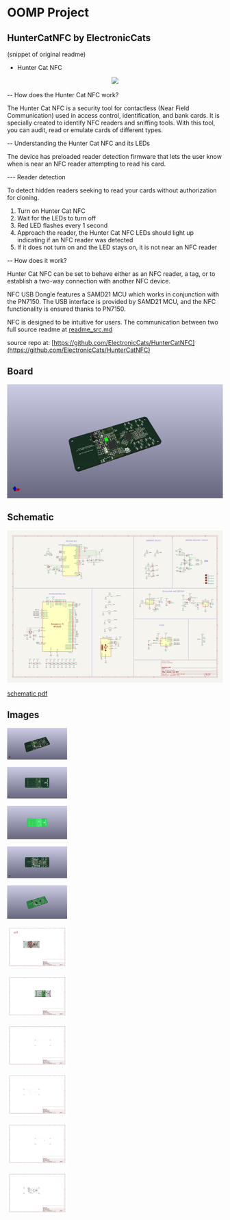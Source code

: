 # OOMP Project  
## HunterCatNFC  by ElectronicCats  
  
(snippet of original readme)  
  
- Hunter Cat NFC  
  
<a href="https://electroniccats.com/store/hunter-cat-nfc/">  
  <p align="center">  
  <img src="https://electroniccats.com/wp-content/uploads/badge_store.png" height="104"  />  
  </p>  
</a>  
  
-- How does the Hunter Cat NFC work?  
  
The Hunter Cat NFC is a security tool for contactless (Near Field Communication) used in access control, identification, and bank cards. It is specially created to identify NFC readers and sniffing tools. With this tool, you can audit, read or emulate cards of different types.  
  
-- Understanding the Hunter Cat NFC and its LEDs   
  
The device has preloaded reader detection firmware that lets the user know when is near an NFC reader attempting to read his card.  
  
--- Reader detection   
  
To detect hidden readers seeking to read your cards without authorization for cloning.  
  
1. Turn on Hunter Cat NFC  
2. Wait for the LEDs to turn off  
3. Red LED flashes every 1 second  
4. Approach the reader, the Hunter Cat NFC LEDs should light up indicating if an NFC reader was detected  
5. If it does not turn on and the LED stays on, it is not near an NFC reader  
  
-- How does it work?   
  
Hunter Cat NFC can be set to behave either as an NFC reader, a tag, or to establish a two-way connection with another NFC device.  
  
NFC USB Dongle features a SAMD21 MCU which works in conjunction with the PN7150. The USB interface is provided by SAMD21 MCU, and the NFC functionality is ensured thanks to PN7150.  
  
NFC is designed to be intuitive for users. The communication between two   
  full source readme at [readme_src.md](readme_src.md)  
  
source repo at: [https://github.com/ElectronicCats/HunterCatNFC](https://github.com/ElectronicCats/HunterCatNFC)  
## Board  
  
[![working_3d.png](working_3d_600.png)](working_3d.png)  
## Schematic  
  
[![working_schematic.png](working_schematic_600.png)](working_schematic.png)  
  
[schematic pdf](working_schematic.pdf)  
## Images  
  
[![working_3d.png](working_3d_140.png)](working_3d.png)  
  
[![working_3d_back.png](working_3d_back_140.png)](working_3d_back.png)  
  
[![working_3D_bottom.png](working_3D_bottom_140.png)](working_3D_bottom.png)  
  
[![working_3d_front.png](working_3d_front_140.png)](working_3d_front.png)  
  
[![working_3D_top.png](working_3D_top_140.png)](working_3D_top.png)  
  
[![working_assembly_page_01.png](working_assembly_page_01_140.png)](working_assembly_page_01.png)  
  
[![working_assembly_page_02.png](working_assembly_page_02_140.png)](working_assembly_page_02.png)  
  
[![working_assembly_page_03.png](working_assembly_page_03_140.png)](working_assembly_page_03.png)  
  
[![working_assembly_page_04.png](working_assembly_page_04_140.png)](working_assembly_page_04.png)  
  
[![working_assembly_page_05.png](working_assembly_page_05_140.png)](working_assembly_page_05.png)  
  
[![working_assembly_page_06.png](working_assembly_page_06_140.png)](working_assembly_page_06.png)  
